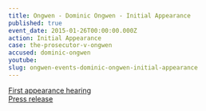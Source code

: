 ```yaml
---
title: Ongwen - Dominic Ongwen - Initial Appearance
published: true
event_date: 2015-01-26T00:00:00.000Z
action: Initial Appearance
case: the-prosecutor-v-ongwen
accused: dominic-ongwen
youtube:
slug: ongwen-events-dominic-ongwen-initial-appearance
---
```



[First appearance hearing](https://youtu.be/LqGGMX1YHLw)
<br>[Press release](https://www.icc-cpi.int/pages/item.aspx?name=PR1085)